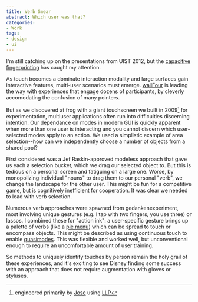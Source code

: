 ```yaml
---
title: Verb Smear
abstract: Which user was that?
categories:
- Work
tags:
- design
- ui
---
```


I'm still catching up on the presentations from UIST 2012, but the [capacitive fingerprinting][disney] has caught my attention.

[disney]: http://www.newscientist.com/blogs/onepercent/2012/10/a-touchscreen-that-knows-how-y.html

As touch becomes a dominate interaction modality and large surfaces gain interactive features, multi-user scenarios must emerge. [wallFour][] is leading the way with experiences that engage dozens of participants, by cleverly accomodating the confusion of many pointers.

[wallFour]: http://wallfour.co.uk/

But as we discovered at frog with a giant touchscreen we built in 2009[^llp] for experimentation, multiuser applications often run into difficulties discerning intention. Our dependance on modes in modern GUI is quickly apparent when more than one user is interacting and you cannot discern which user-selected modes apply to an action. We used a simplistic example of area selection--how can we independently choose a number of objects from a shared pool?

[^llp]: engineered primarily by [Jose](http://twitter.com/joseh/) using [LLP](http://sethsandler.com/multitouch/llp/)

First considered was a Jef Raskin-approved modeless approach that gave us each a selection bucket, which we drag our selected object to. But this is tedious on a personal screen and fatiguing on a large one. Worse, by monopolizing individual "nouns" to drag them to our personal "verb", we change the landscape for the other user. This might be fun for a competitive game, but is cognitively inefficient for cooperation. It was clear we needed to lead with verb selection.

Numerous verb approaches were spawned from gedankenexperiment, most involving unique gestures (e.g. I tap with two fingers, you use three) or lassos. I combined these for "action ink": a user-specific gesture brings up a palette of verbs (like a [pie menu][]) which can be spread to touch or encompass objects. This might be described as using continuous touch to enable [quasimodes][]. This was flexible and worked well, but unconventional enough to require an uncomfortable amount of user training.

[pie menu]: http://en.wikipedia.org/wiki/Pie_menu
[quasimodes]: http://books.google.com/books?id=D39vjmLfO3kC&pg=PA55&ots=CPrzc33RVa

So methods to uniquely identify touches by person remain the holy grail of these experiences, and it's exciting to see Disney finding some success with an approach that does not require augmentation with gloves or styluses.